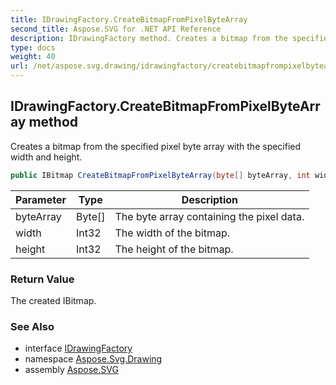 ```yaml
---
title: IDrawingFactory.CreateBitmapFromPixelByteArray
second_title: Aspose.SVG for .NET API Reference
description: IDrawingFactory method. Creates a bitmap from the specified pixel byte array with the specified width and height
type: docs
weight: 40
url: /net/aspose.svg.drawing/idrawingfactory/createbitmapfrompixelbytearray/
---
```

## IDrawingFactory.CreateBitmapFromPixelByteArray method

Creates a bitmap from the specified pixel byte array with the specified width and height.

```csharp
public IBitmap CreateBitmapFromPixelByteArray(byte[] byteArray, int width, int height)
```

| Parameter | Type | Description |
| --- | --- | --- |
| byteArray | Byte[] | The byte array containing the pixel data. |
| width | Int32 | The width of the bitmap. |
| height | Int32 | The height of the bitmap. |

### Return Value

The created IBitmap.

### See Also

* interface [IDrawingFactory](../)
* namespace [Aspose.Svg.Drawing](../../../aspose.svg.drawing/)
* assembly [Aspose.SVG](../../../)
